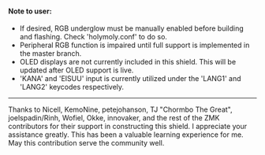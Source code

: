 #### Note to user:

- If desired, RGB underglow must be manually enabled before building and flashing. Check 'holymoly.conf' to do so.
- Peripheral RGB function is impaired until full support is implemented in the master branch.
- OLED displays are not currently included in this shield. This will be updated after OLED support is live.
- 'KANA' and 'EISUU' input is currently utilized under the 'LANG1' and 'LANG2' keycodes respectively.

---

Thanks to Nicell, KemoNine, petejohanson, TJ "Chormbo The Great", joelspadin/Rinh, Wofiel, Okke, innovaker,
and the rest of the ZMK contributors for their support in constructing this shield. I appreciate your assistance greatly.
This has been a valuable learning experience for me. May this contribution serve the community well.
